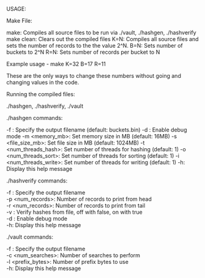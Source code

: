 USAGE: 

Make File:

make: Compiles all source files to be run via ./vault, ./hashgen, ./hashverify
make clean: Clears out the compiled files
K=N: Compiles all source files and sets the number of records to the the value 2^N.
B=N: Sets number of buckets to 2^N
R=N: Sets number of records per bucket to N

Example usage - make K=32 B=17 R=11

These are the only ways to change these numbers without going and changing values in the code.

Running the compiled files:

./hashgen, ./hashverify, ./vault


./hashgen commands:

  -f <filename>: Specify the output filename (default: buckets.bin)
  -d <bool>: Enable debug mode
  -m <memory_mb>: Set memory size in MB (default: 16MB)
  -s <file_size_mb>: Set file size in MB (default: 1024MB)
  -t <num_threads_hash>: Set number of threads for hashing (default: 1)
  -o <num_threads_sort>: Set number of threads for sorting (default: 1)
  -i <num_threads_write>: Set number of threads for writing (default: 1)
  -h: Display this help message

./hashverify commands:

  -f <filename>: Specify the output filename  
  -p <num_records>: Number of records to print from head  
  -r <num_records>: Number of records to print from tail  
  -v <bool>: Verify hashes from file, off with false, on with true  
  -d <bool>: Enable debug mode  
  -h: Display this help message  

./vault commands:

  -f <filename>: Specify the output filename  
  -c <num_searches>: Number of searches to perform  
  -l <prefix_bytes>: Number of prefix bytes to use  
  -h: Display this help message  
